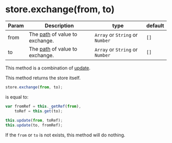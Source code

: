 # store.exchange(from, to)

| **Param** | **Description** | **type** | **default** |
| --- | --- | --- | --- |
| from  | The [path](https://github.com/Jimmy-YMJ/jsonstore-js#about-the-path-param) of value to exchange. | `Array` or `String` or `Number` | `[]` |
| to  | The [path](https://github.com/Jimmy-YMJ/jsonstore-js#about-the-path-param) of value to exchange. | `Array` or `String` or `Number` | `[]`|

This method is a combination of [update](https://github.com/Jimmy-YMJ/jsonstore-js/blob/master/docs/UPDATE.md).

This method returns the store itself.

```javascript
store.exchange(from, to);
```
is equal to:
```javascript
var fromRef = this._getRef(from),
    toRef = this.get(to);
    
this.update(from, toRef);
this.update(to, fromRef);
```
If the `from` or `to` is not exists, this method will do nothing.
